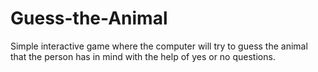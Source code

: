 # Guess-the-Animal
Simple interactive game where the computer will try to guess the animal that the person has in mind with the help of yes or no questions.
